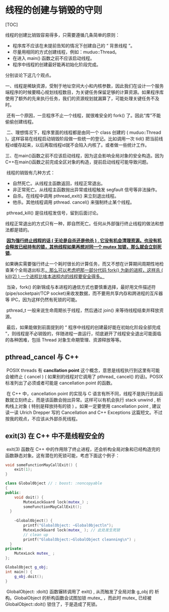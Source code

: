 # 线程的创建与销毁的守则

[TOC]

线程的创建比销毁容易得多，只需要遵循几条简单的原则：

- 程序库不应该在未提前告知的情况下创建自己的 “ 背景线程 ”。
- 尽量用相同的方式创建线程，例如：muduo::Thread。
- 在进入 main() 函数之前不应该启动线程。
- 程序中线程的创建最好能再初始化阶段完成。

分别谈论下这几个观点。

​		一、线程是稀缺资源，受制于地址空间大小和内核参数，因此我们在设计一个服务端程序的时候要精心规划线程数目，为关键任务保留足够的计算资源。如果程序库使用了额外的先来执行任务，我们的资源规划就漏算了，可能处理关键任务不及时。

​		还有一个原因，一旦程序不止一个线程，就很难安全的 fork() 了。因此“库”不能偷偷创建线程。

​		二、理想情况下，程序里面的线程都是由同一个 class 创建的 ( muduo::Thread )，这样容易在线程启动销毁阶段做一些统一的登记。比如调用一次 tid() 把当前线程id缓存起来，以后再取线程id就不会陷入内核了。或者做一些统计工作。

​		三、在main()函数之前不应该启动线程，因为这会影响全局对象的安全构造。因为C++在main()函数之前完成全区对象的构造，提前启动线程可能导致问题。





​		线程的销毁有几种方式：

- 自然死亡。从线程主函数返回，线程正常退出。
- 非正常死亡。从线程主函数抛出异常或线程触发 segfault 信号等非法操作。
- 自杀。在线程中调用 pthread_exit() 来立刻退出线程。
- 他杀。其他线程调用 pthread. cancel() 来强制终止某个线程。

​        pthread_kill() 是往线程发信号，留到后面讨论。

​		线程正常退出的方式只有一种，即自然死亡。任何从外部强行终止线程的做法和想法都是错的。

​		**<u>因为强行终止线程的话 ( 无论是自杀还是他杀 ) , 它没有机会清理资源。也没有机会释放已经持有的锁，其他线程如果再想对同一个 mutex 加锁，那么就会立刻死锁</u>**。

​		如果确实需要强行终止一个耗时很长的计算任务，而又不想在计算期间周期性地检查某个全局退出标志<u>，那么可以考虑吧那一部分代码 fork() 为新的进程，这样杀 ( kill(2) ) 一个进程比啥本进程内的线程要安全得多。</u>

​		当染，fork() 的新锦成与本进程的通信方式也要慎重选择，最好用文件描述符(pipe/socketpair/TCP socket)来收发数据，而不要用共享内存和跨进程的互斥器等 IPC，因为这样仍然有死锁的可能。

​		pthread_t 一般来说生命周期长于线程，然后通过 join() 来等待线程结束并释放资源。

​		最后，如果能做到前面提到的 “ 程序中线程的创建最好能在初始化阶段全部完成 ”，则线程是不必销毁的，伴随进程一直运行，彻底避开了线程安全退出可能面临的各种困难，包括 Thread 对象生命期管理、资源释放等等。



## pthread_cancel 与 C++

​		POSIX threads 有 **cancllation point** 这个概念，意思是线程执行到这里有可能会被终止 ( cancel ) ( 如果别的线程对它调用了 pthread_ cancel() 的话)。POSIX 标准列出了必须或者可能是 cancellation point 的函数。

​		在 C++ 中，cancellation point 的实现与 C 语言有所不同，线程不是执行到此函数就立刻终止，而是该函数会抛出异常。这样可以有机会执行 stack unwind , 析构栈上对象 ( 特别是释放持有的锁 ) 。如果一定要使用 cancellation point , 建议读一读 Ulrich Drepper 写的 Cancellation and C++ Exceptions 这篇短文。不过按我的观点，不应该从外部杀死线程。



## exit(3) 在 C++ 中不是线程安全的

​		exit(3) 函数在 C++ 中的作用除了终止进程，还会析构全局对象和已经构造完的函数静态对象。这有潜在的死锁可能，考虑下面这个例子：

```c++
void someFunctionMayCallExit() {
	exit(1);
}

class Global0bject // : boost: :noncopyable
{
public:
	void doit() {
		MutexLockGuard lock(mutex_) ;
		someFunctionMayCallExit();
  }
  
	~Global0bject() {
		printf("GlobalObject: ~Global0bjectln");
		MutexLockGuard lock(mutex_ ); // 此处发生死锁
		// clean up
		printf("GlobalObject:~GlobalObject cleanning\n") ;
  }
private:
	MutexLock mutex_ ;
};

GlobalObject g_obj;
int main() {
	g_obj.doit();
}
```

​		GlobalObject: :doit() 函数辗转调用了 exit() , 从而触发了全局对象 g_obj 的
析构。GlobalObject 的析构函数会试图加锁 mutex_ ，而此时 mutex_ 已经被GlobalObject::doit() 锁住了，于是造成了死锁。















